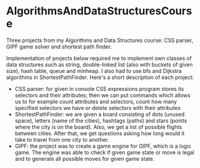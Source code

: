 # AlgorithmsAndDataStructuresCourse
Three projects from my Algorithms and Data Structures course: CSS parser, GIPF game solver and shortest path finder.


Implementation of projects below required me to implement own classes of data structures such as string, double-linked list (also with buckets of given size), hash table, queue and minheap. I also had to use bfs and Dijkstra algorithms in ShortestPathFinder. Here's a short description of each project:

- CSS parser: for given in console CSS expressions program stores its selectors and their attributes; then we can put commands which allows us to for example count attributes and selectors, count how many specified selectors we have or delete selectors with their attributes
- ShortestPathFinder: we are given a board consisting of dots (unused space), letters (name of the cities), hashtags (paths) and stars (points where the city is on the board). Also, we get a list of possible flights between cities. After that, we get questions asking how long would it take to travel from one city to another.
- GIPF: the project was to create a game engine for GIPF, which is a logic game. The engine was able to check if given game state or move is legal and to generate all possible moves for given game state.
